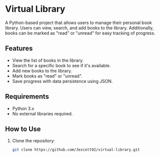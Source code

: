 # Virtual Library

A Python-based project that allows users to manage their personal book library. Users can view, search, and add books to the library. Additionally, books can be marked as "read" or "unread" for easy tracking of progress.

## Features

- View the list of books in the library.
- Search for a specific book to see if it's available.
- Add new books to the library.
- Mark books as "read" or "unread".
- Save progress with data persistence using JSON.

## Requirements

- Python 3.x
- No external libraries required.

## How to Use

1. Clone the repository:
   ```bash
   git clone https://github.com/Jescott92/virtual-library.git
